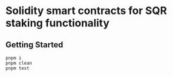 # Solidity smart contracts for SQR staking functionality

## Getting Started

```text
pnpm i
pnpm clean
pnpm test
```
